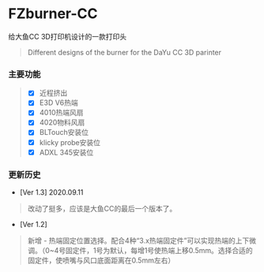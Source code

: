 # FZburner-CC
给大鱼CC 3D打印机设计的一款打印头
> Different designs of the burner for the DaYu CC 3D parinter

### 主要功能
> - [x] 近程挤出
> - [x] E3D V6热端
> - [x] 4010热端风扇
> - [x] 4020物料风扇
> - [x] BLTouch安装位
> - [x] klicky probe安装位
> - [x] ADXL 345安装位

### 更新历史
- [Ver 1.3] 2020.09.11
 > 改动了挺多，应该是大鱼CC的最后一个版本了。

- [Ver 1.2]
 > 新增 - 热端固定位置选择。配合4种“3.x热端固定件”可以实现热端的上下微调。（0~4号固定件，1号为默认，每增1号使热端上移0.5mm。选择合适的固定件，使喷嘴与风口底面距离在0.5mm左右）
